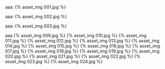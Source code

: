aaa:
{% asset_img 001.jpg %}

aaa:
{% asset_img 002.jpg %}


aaa:
{% asset_img 003.jpg %}

aaa
{% asset_img 009.jpg %}
{% asset_img 010.jpg %}
{% asset_img 011.jpg %}
{% asset_img 012.jpg %}
{% asset_img 013.jpg %}
{% asset_img 014.jpg %}
{% asset_img 015.jpg %}
{% asset_img 016.jpg %}
{% asset_img 017.jpg %}
{% asset_img 018.jpg %}
{% asset_img 019.jpg %}
{% asset_img 020.jpg %}
{% asset_img 021.jpg %}
{% asset_img 022.jpg %}
{% asset_img 023.jpg %}
{% asset_img 024.jpg %}
